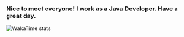 ### Nice to meet everyone! I work as a Java Developer. Have a great day.
![WakaTime stats](https://github-readme-stats.vercel.app/api/wakatime?username=@neuma573)
